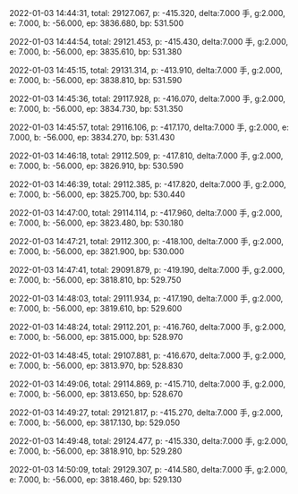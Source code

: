 2022-01-03 14:44:31, total: 29127.067, p: -415.320, delta:7.000 手, g:2.000, e: 7.000, b: -56.000, ep: 3836.680, bp: 531.500

2022-01-03 14:44:54, total: 29121.453, p: -415.430, delta:7.000 手, g:2.000, e: 7.000, b: -56.000, ep: 3835.610, bp: 531.380

2022-01-03 14:45:15, total: 29131.314, p: -413.910, delta:7.000 手, g:2.000, e: 7.000, b: -56.000, ep: 3838.810, bp: 531.590

2022-01-03 14:45:36, total: 29117.928, p: -416.070, delta:7.000 手, g:2.000, e: 7.000, b: -56.000, ep: 3834.730, bp: 531.350

2022-01-03 14:45:57, total: 29116.106, p: -417.170, delta:7.000 手, g:2.000, e: 7.000, b: -56.000, ep: 3834.270, bp: 531.430

2022-01-03 14:46:18, total: 29112.509, p: -417.810, delta:7.000 手, g:2.000, e: 7.000, b: -56.000, ep: 3826.910, bp: 530.590

2022-01-03 14:46:39, total: 29112.385, p: -417.820, delta:7.000 手, g:2.000, e: 7.000, b: -56.000, ep: 3825.700, bp: 530.440

2022-01-03 14:47:00, total: 29114.114, p: -417.960, delta:7.000 手, g:2.000, e: 7.000, b: -56.000, ep: 3823.480, bp: 530.180

2022-01-03 14:47:21, total: 29112.300, p: -418.100, delta:7.000 手, g:2.000, e: 7.000, b: -56.000, ep: 3821.900, bp: 530.000

2022-01-03 14:47:41, total: 29091.879, p: -419.190, delta:7.000 手, g:2.000, e: 7.000, b: -56.000, ep: 3818.810, bp: 529.750

2022-01-03 14:48:03, total: 29111.934, p: -417.190, delta:7.000 手, g:2.000, e: 7.000, b: -56.000, ep: 3819.610, bp: 529.600

2022-01-03 14:48:24, total: 29112.201, p: -416.760, delta:7.000 手, g:2.000, e: 7.000, b: -56.000, ep: 3815.000, bp: 528.970

2022-01-03 14:48:45, total: 29107.881, p: -416.670, delta:7.000 手, g:2.000, e: 7.000, b: -56.000, ep: 3813.970, bp: 528.830

2022-01-03 14:49:06, total: 29114.869, p: -415.710, delta:7.000 手, g:2.000, e: 7.000, b: -56.000, ep: 3813.650, bp: 528.670

2022-01-03 14:49:27, total: 29121.817, p: -415.270, delta:7.000 手, g:2.000, e: 7.000, b: -56.000, ep: 3817.130, bp: 529.050

2022-01-03 14:49:48, total: 29124.477, p: -415.330, delta:7.000 手, g:2.000, e: 7.000, b: -56.000, ep: 3818.910, bp: 529.280

2022-01-03 14:50:09, total: 29129.307, p: -414.580, delta:7.000 手, g:2.000, e: 7.000, b: -56.000, ep: 3818.460, bp: 529.130